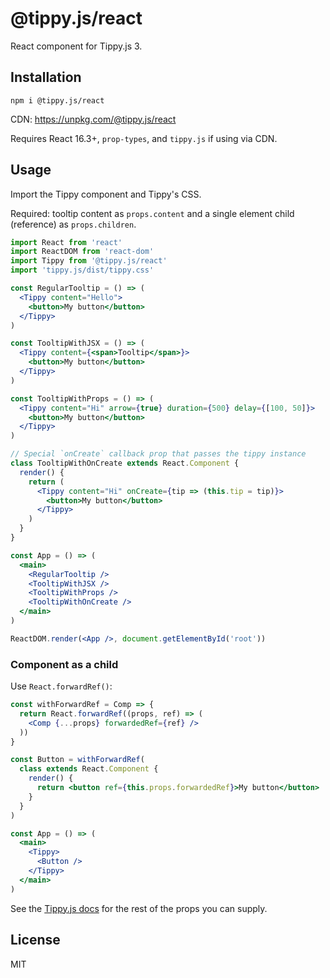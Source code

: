 # @tippy.js/react

React component for Tippy.js 3.

## Installation

```
npm i @tippy.js/react
```

CDN: https://unpkg.com/@tippy.js/react

Requires React 16.3+, `prop-types`, and `tippy.js` if using via CDN.

## Usage

Import the Tippy component and Tippy's CSS.

Required: tooltip content as `props.content` and a single element child (reference) as `props.children`.

```jsx
import React from 'react'
import ReactDOM from 'react-dom'
import Tippy from '@tippy.js/react'
import 'tippy.js/dist/tippy.css'

const RegularTooltip = () => (
  <Tippy content="Hello">
    <button>My button</button>
  </Tippy>
)

const TooltipWithJSX = () => (
  <Tippy content={<span>Tooltip</span>}>
    <button>My button</button>
  </Tippy>
)

const TooltipWithProps = () => (
  <Tippy content="Hi" arrow={true} duration={500} delay={[100, 50]}>
    <button>My button</button>
  </Tippy>
)

// Special `onCreate` callback prop that passes the tippy instance
class TooltipWithOnCreate extends React.Component {
  render() {
    return (
      <Tippy content="Hi" onCreate={tip => (this.tip = tip)}>
        <button>My button</button>
      </Tippy>
    )
  }
}

const App = () => (
  <main>
    <RegularTooltip />
    <TooltipWithJSX />
    <TooltipWithProps />
    <TooltipWithOnCreate />
  </main>
)

ReactDOM.render(<App />, document.getElementById('root'))
```

### Component as a child

Use `React.forwardRef()`:

```jsx
const withForwardRef = Comp => {
  return React.forwardRef((props, ref) => (
    <Comp {...props} forwardedRef={ref} />
  ))
}

const Button = withForwardRef(
  class extends React.Component {
    render() {
      return <button ref={this.props.forwardedRef}>My button</button>
    }
  }
)

const App = () => (
  <main>
    <Tippy>
      <Button />
    </Tippy>
  </main>
)
```

See the [Tippy.js docs](https://atomiks.github.io/tippyjs/) for the rest of the props you can supply.

## License

MIT
